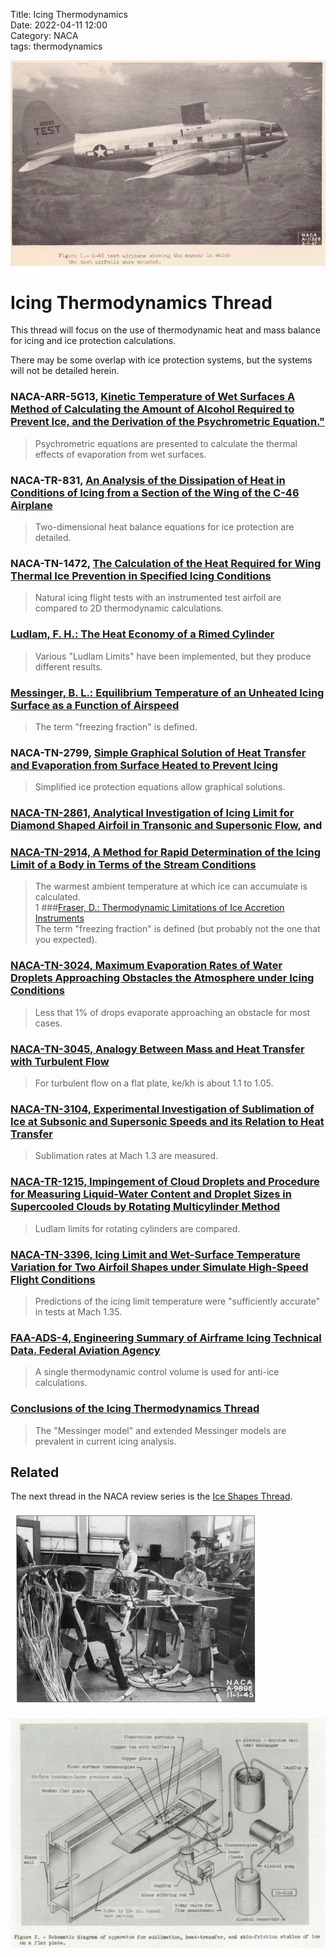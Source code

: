 Title: Icing Thermodynamics   
Date: 2022-04-11 12:00  
Category: NACA  
tags: thermodynamics  

![NACA 1947 conference Neel Figure 1. C-46 test airplane showing the manner in which the test airfoils were mounted (protruding from the upper fuselage).](images/naca-tn-1472/NACA_1947_conference_Neel_figure1.png)  

# Icing Thermodynamics Thread 

This thread will focus on the use of thermodynamic heat and mass balance for icing and ice protection calculations. 

There may be some overlap with ice protection systems, 
but the systems will not be detailed herein.  

### NACA-ARR-5G13, [Kinetic Temperature of Wet Surfaces A Method of Calculating the Amount of Alcohol Required to Prevent Ice, and the Derivation of the Psychrometric Equation."]({filename}NACA-ARR-5G13.md)  
> Psychrometric equations are presented to calculate the thermal effects of 
evaporation from wet surfaces.  

### NACA-TR-831, [An Analysis of the Dissipation of Heat in Conditions of Icing from a Section of the Wing of the C-46 Airplane]({filename}NACA-TR-831.md)  
> Two-dimensional heat balance equations for ice protection are detailed.  

### NACA-TN-1472, [The Calculation of the Heat Required for Wing Thermal Ice Prevention in Specified Icing Conditions]({filename}NACA-TN-1472.md)  
> Natural icing flight tests with an instrumented test airfoil are compared to 2D thermodynamic calculations.  

### [Ludlam, F. H.: The Heat Economy of a Rimed Cylinder]({filename}ludlam.md)   
> Various "Ludlam Limits" have been implemented, but they produce different results.  

### [Messinger, B. L.: Equilibrium Temperature of an Unheated Icing Surface as a Function of Airspeed]({filename}messinger.md)  
> The term "freezing fraction" is defined.  

### NACA-TN-2799, [Simple Graphical Solution of Heat Transfer and Evaporation from Surface Heated to Prevent Icing]({filename}NACA-TN-2799.md)  
> Simplified ice protection equations allow graphical solutions.  

### [NACA-TN-2861, Analytical Investigation of Icing Limit for Diamond Shaped Airfoil in Transonic and Supersonic Flow]({filename}NACA-TN-2914.md), and
### [NACA-TN-2914, A Method for Rapid Determination of the Icing Limit of a Body in Terms of the Stream Conditions]({filename}NACA-TN-2914.md)
> The warmest ambient temperature at which ice can accumulate is calculated.  
1
###[Fraser, D.: Thermodynamic Limitations of Ice Accretion Instruments]({filename}Fraser.md)  
> The term "freezing fraction" is defined (but probably not the one that you expected).  

### [NACA-TN-3024, Maximum Evaporation Rates of Water Droplets Approaching Obstacles the Atmosphere under Icing Conditions]({filename}NACA-TN-3024.md)  
> Less that 1% of drops evaporate approaching an obstacle for most cases. 

### [NACA-TN-3045, Analogy Between Mass and Heat Transfer with Turbulent Flow]({filename}NACA-TN-3045.md)  
> For turbulent flow on a flat plate, ke/kh is about 1.1 to 1.05.   

### [NACA-TN-3104, Experimental Investigation of Sublimation of Ice at Subsonic and Supersonic Speeds and its Relation to Heat Transfer]({filename}NACA-TN-3104.md)  
> Sublimation rates at Mach 1.3 are measured. 

### [NACA-TR-1215, Impingement of Cloud Droplets and Procedure for Measuring Liquid-Water Content and Droplet Sizes in Supercooled Clouds by Rotating Multicylinder Method]({filename}NACA-TR-1215-Thermodynamics.md)  
> Ludlam limits for rotating cylinders are compared.  

### [NACA-TN-3396, Icing Limit and Wet-Surface Temperature Variation for Two Airfoil Shapes under Simulate High-Speed Flight Conditions]({filename}NACA-TN-3396.md)  
>Predictions of the icing limit temperature were "sufficiently accurate" in tests at Mach 1.35.  

### [FAA-ADS-4, Engineering Summary of Airframe Icing Technical Data. Federal Aviation Agency]({filename}ads4.md)   
>A single thermodynamic control volume is used for anti-ice calculations.  

### [Conclusions of the Icing Thermodynamics Thread]({filename}thermodynamics_thread_wrap_up.md)  
>The "Messinger model" and extended Messinger models are prevalent in current icing analysis.  

## Related 

The next thread in the NACA review series is the [Ice Shapes Thread]({filename}ice_shapes_thread.md).  

![C-46 Lab Test Article](images/C-46lab.jpg) 

![NACA-TN-3104 Figure 2](images/NACA-TN-3104/Figure2.png) 


